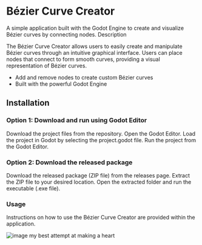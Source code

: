 # Bézier Curve Creator

A simple application built with the Godot Engine to create and visualize Bézier curves by connecting nodes.
Description

The Bézier Curve Creator allows users to easily create and manipulate Bézier curves through an intuitive graphical interface. Users can place nodes that connect to form smooth curves, providing a visual representation of Bézier curves.

- Add and remove nodes to create custom Bézier curves
- Built with the powerful Godot Engine

## Installation
### Option 1: Download and run using Godot Editor
  Download the project files from the repository.
  Open the Godot Editor.
  Load the project in Godot by selecting the project.godot file.
  Run the project from the Godot Editor.

### Option 2: Download the released package

  Download the released package (ZIP file) from the releases page.
  Extract the ZIP file to your desired location.
  Open the extracted folder and run the executable (.exe file).

### Usage

Instructions on how to use the Bézier Curve Creator are provided within the application.

![image](https://github.com/CowCrusader/godot-Bezier-curve/assets/58011139/6c71b50d-d06c-48ed-9f24-c1342ca2e051)
my best attempt at making a heart 
